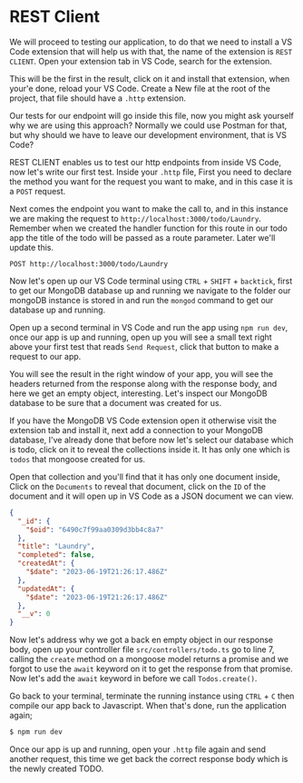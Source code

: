 # REST Client

We will proceed to testing our application, to do that we need to install a VS Code extension that will help us with that, the name of the extension is `REST CLIENT`. Open your extension tab in VS Code, search for the extension.

This will be the first in the result, click on it and install that extension, when your'e done, reload your VS Code. Create a New file at the root of the project, that file should have a `.http` extension.

Our tests for our endpoint will go inside this file, now you might ask yourself why we are using this approach? Normally we could use Postman for that, but why should we have to leave our development environment, that is VS Code?

REST CLIENT enables us to test our http endpoints from inside VS Code, now let's write our first test. Inside your `.http` file, First you need to declare the method you want for the request you want to make, and in this case it is a `POST` request.

Next comes the endpoint you want to make the call to, and in this instance we are making the request to `http://localhost:3000/todo/Laundry`. Remember when we created the handler function for this route in our todo app the title of the todo will be passed as a route parameter. Later we'll update this.

```http
POST http://localhost:3000/todo/Laundry

```

Now let's open up our VS Code terminal using `CTRL` + `SHIFT` + `backtick`, first to get our MongoDB database up and running we navigate to the folder our mongoDB instance is stored in and run the `mongod` command to get our database up and running.

Open up a second terminal in VS Code and run the app using `npm run dev`, once our app is up and running, open up you will see a small text right above your first test that reads `Send Request`, click that button to make a request to our app.

You will see the result in the right window of your app, you will see the headers returned from the response along with the response body, and here we get an empty object, interesting. Let's inspect our MongoDB database to be sure that a document was created for us.

If you have the MongoDB VS Code extension open it otherwise visit the extension tab and install it, next add a connection to your MongoDB database, I've already done that before now let's select our database which is todo, click on it to reveal the collections inside it. It has only one which is `todos` that mongoose created for us.

Open that collection and you'll find that it has only one document inside, Click on the `Documents` to reveal that document, click on the `ID` of the document and it will open up in VS Code as a JSON document we can view.

```json
{
  "_id": {
    "$oid": "6490c7f99aa0309d3bb4c8a7"
  },
  "title": "Laundry",
  "completed": false,
  "createdAt": {
    "$date": "2023-06-19T21:26:17.486Z"
  },
  "updatedAt": {
    "$date": "2023-06-19T21:26:17.486Z"
  },
  "__v": 0
}
```

Now let's address why we got a back en empty object in our response body, open up your controller file `src/controllers/todo.ts` go to line 7, calling the `create` method on a mongoose model returns a promise and we forgot to use the `await` keyword on it to get the response from that promise. Now let's add the `await` keyword in before we call `Todos.create()`.

Go back to your terminal, terminate the running instance using `CTRL` + `C` then compile our app back to Javascript. When that's done, run the application again;

```bash
$ npm run dev
```

Once our app is up and running, open your `.http` file again and send another request, this time we get back the correct response body which is the newly created TODO.